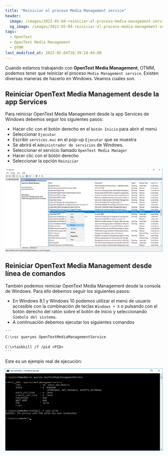 ```yaml
---
title: "Reiniciar el proceso Media Management service"
header:
  image: /images/2022-05-04-reiniciar-el-proceso-media-management-service/reiniciar-opentext-media-management-desde-la-app-services.png
  og_image: /images/2022-05-04-reiniciar-el-proceso-media-management-service/reiniciar-opentext-media-management-desde-la-app-services.png
tags:
  - OpenText
  - OpenText Media Management
  - OTMM
last_modified_at: 2022-05-04T18:39:28-04:00
---
```


Cuando estamos trabajando con **OpenText Media Management**, OTMM, podemos tener que
reiniciar el proceso `Media Management service`. Existen diversas maneras de hacerlo en Windows. 
Veamos cuales son.

## Reiniciar OpenText Media Management desde la app Services

Para reiniciar OpenText Media Management desde la app Services de Windows debemos seguir los siguientes pasos:

   - Hacer clic con el botón derecho en el `botón Inicio` para abrir el menú
   - Seleccionar `Ejecutar`
   - Escribir `services.msc` en el pop-up `Ejecutar` que se muestra
   - Se abrirá el `Administrador de servicios` de Windows.
   - Seleccionar el servicio llamado `OpenText Media Manager`
   - Hacer clic con el botón derecho
   - Seleccionar la opción `Reiniciar`

![Reiniciar OpenText Media Management desde la app Services](/images/2022-05-04-reiniciar-el-proceso-media-management-service/reiniciar-opentext-media-management-desde-la-app-services.png)

## Reiniciar OpenText Media Management desde línea de comandos

También podemos reiniciar OpenText Media Management desde la consola de Windows. Para ello debemos seguir los siguientes pasos:

   - En Windows 8.1 y Windows 10 podemos utilizar el menú de usuario accesible con la combinación de teclas `Windows + X` 
     o pulsando con el botón derecho del ratón sobre el botón de inicio y seleccionando `Símbolo del sistema`.
   - A continuación debemos ejecutar los siguientes comandos

    ```
    C:\>sc queryex OpenTextMediaManagementService

    C:\>taskkill /f /pid <PID>
    ```

Este es un ejemplo real de ejecución:

![Reiniciar OpenText Media Management desde línea de comandos](/images/2022-05-04-reiniciar-el-proceso-media-management-service/reiniciar-opentext-media-management-desde-la-linea-de-comandos.png)

